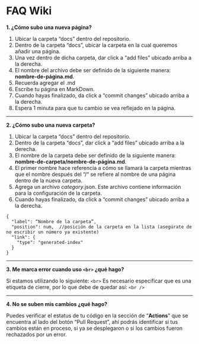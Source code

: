 # FAQ Wiki

**1. ¿Cómo subo una nueva página?**

1. Ubicar la carpeta “docs” dentro del repositorio.
2. Dentro de la carpeta “docs”, ubicar la carpeta en la cual queremos añadir una página.
3. Una vez dentro de dicha carpeta, dar click a “add files” ubicado arriba a la derecha.
4. El nombre del archivo debe ser definido de la siguiente manera: **nombre-de-página.md**.
5. Recuerda agregar el .md
6. Escribe tu página en MarkDown.
7. Cuando hayas finalizado, da click a “commit changes” ubicado arriba a la derecha.
8. Espera 1 minuta para que tu cambio se vea reflejado en la página.

---

**2. ¿Cómo subo una nueva carpeta?**

1. Ubicar la carpeta “docs” dentro del repositorio.
2. Dentro de la carpeta “docs”, dar click a “add files” ubicado arriba a la derecha.
3. El nombre de la carpeta debe ser definido de la siguiente manera: **nombre-de-carpeta/nombre-de-página.md**.
4. El primer nombre hace referencia a cómo se llamará la carpeta mientras que el nombre después del “/“ se refiere al nombre de una página dentro de la nueva carpeta.
5. Agrega un archivo _category_.json. Este archivo contiene información para la configuración de la carpeta.
6. Cuando hayas finalizado, da click a “commit changes” ubicado arriba a la derecha.

```
{
  "label": “Nombre de la carpeta”,
  "position": num,  //posición de la carpeta en la lista (asegúrate de no escribir un número ya existente)
  "link": {
    "type": "generated-index"
  }
}
```

---

**3. Me marca error cuando uso `<br>` ¿qué hago?**

Si estamos utilizando lo siguiente:
`<br>`
Es necesario especificar que es una etiqueta de cierre, por lo que debe de quedar así:
`<br />`

---

**4. No se suben mis cambios ¿qué hago?**

Puedes verificar el estatus de tu código en la sección de “**Actions**” que se encuentra al lado del botón “Pull Request”, ahí podrás identificar si tus cambios están en proceso, si ya se desplegaron o si los cambios fueron rechazados por un error.
